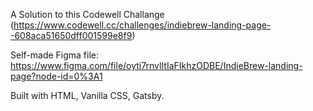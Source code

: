 A Solution to this Codewell Challange (https://www.codewell.cc/challenges/indiebrew-landing-page--608aca51650dff001599e8f9)

Self-made Figma file: https://www.figma.com/file/oyti7rnvlItIaFIkhzODBE/IndieBrew-landing-page?node-id=0%3A1

Built with HTML, Vanilla CSS, Gatsby.